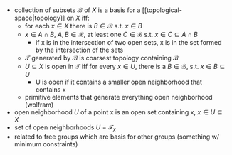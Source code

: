 - collection of subsets $\mathcal{B}$ of $X$ is a basis for a [[topological-space|topology]] on $X$ iff:
    - for each $x\in X$ there is $B \in \mathcal{B}$ s.t. $x\in B$
    - $x \in A \cap B$, $A, B \in\mathcal{B}$, at least one $C \in \mathcal{B}$ s.t. $x \in C \subseteq A \cap B$
        - if x is in the intersection of two open sets, x is in the set formed by the intersection of the sets 
    - $\mathscr{T}$ generated by $\mathcal{B}$ is coarsest topology containing $\mathcal{B}$
    - $U \subseteq X$ is open  in $\mathscr{T}$ iff for every $x\in U$, there is a $B \in \mathcal{B}$, s.t. $x \in B \subseteq U$
        - U is open if it contains a smaller open neighborhood that contains x
    - primitive elements that generate everything
open neighborhood (wolfram)
- open neighborhood $U$ of a point x is an open set containing x, $x \in U \subseteq X$
- set of open neighborhoods $U$ = $\mathscr{T}_x$
- related to free groups which are basis for other groups (something w/ minimum constraints)